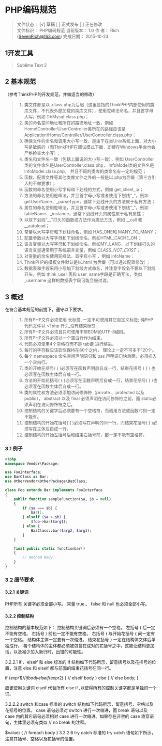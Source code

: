 # PHP编码规范
> 文件状态：
> [√] 草稿
> [ ] 正式发布
> [ ] 正在修改	
> 文件标识：	PHP编码规范
> 当前版本：	1.0
> 作    者：	Rich (SevenRich@163.com)
> 完成日期：	2015-10-23
	
## 1开发工具
> Sublime Text 3

## 2 基本规范
（参考ThinkPHP的开发规范，并做适当的修改）
> 1.	类文件都是以 .class.php为后缀（这里是指的ThinkPHP内部使用的类库文件，不代表外部加载的类库文件），使用驼峰法命名，并且首字母大写，例如 DbMysql.class.php； 
> 2.	类的命名空间地址和所在的路径地址一致，例如 Home\Controller\UserController类所在的路径应该是 Application/Home/Controller/UserController.class.php； 
> 3.	确保文件的命名和调用大小写一致，是由于在类Unix系统上面，对大小写是敏感的（而ThinkPHP在调试模式下面，即使在Windows平台也会严格检查大小写）； 
> 4.	类名和文件名一致（包括上面说的大小写一致），例如 UserController类的文件命名是UserController.class.php， InfoModel类的文件名是InfoModel.class.php， 并且不同的类库的类命名有一定的规范； 
> 5.	函数、配置文件等其他类库文件之外的一般是以.php为后缀（第三方引入的不做要求）； 
> 6.	函数的命名使用小写字母和下划线的方式，例如 get_client_ip； 
> 7.	方法的命名使用驼峰法，并且首字母小写或者使用下划线“_”，例如 getUserName，_parseType，通常下划线开头的方法属于私有方法； 
> 8.	属性的命名使用驼峰法，并且首字母小写或者使用下划线“_”，例如 tableName、_instance，通常下划线开头的属性属于私有属性；
> 9.	以双下划线“__”打头的函数或方法作为魔法方法，例如 __call 和 __autoload； 
> 10.	常量以大写字母和下划线命名，例如 HAS_ONE和 MANY_TO_MANY； 
> 11.	配置参数以大写字母和下划线命名，例如HTML_CACHE_ON； 
> 12.	语言变量以大写字母和下划线命名，例如MY_LANG，以下划线打头的语言变量通常用于系统语言变量，例如 _CLASS_NOT_EXIST_； 
> 13.	对变量的命名使用驼峰法，首字母小写 ，例如 infoName； 
> 14.	ThinkPHP的模板文件默认是以.html 为后缀（可以通过配置修改）； 
> 15.	数据表和字段采用小写加下划线方式命名，并注意字段名不要以下划线开头，例如 think_user 表和 user_name字段是正确写法，类似 _username 这样的数据表字段可能会被过滤。



## 3 概述
在符合基本规范的前提下，遵守以下要求。
> 1.	所有PHP文件必须使用 <?php  ?> 长标签, 一定不可使用其它自定义标签; 纯PHP代码文件以 <?php 开头,没有结束标签.
> 2.	所有PHP文件必须且只可使用不带BOM的UTF-8编码。
> 3.	所有PHP文件必须以一个空白行作为结束。
> 4.	代码必须使用4个空格符而不是 tab键 进行缩进。
> 5.	每行的字符数应该软性保持在80个之内， 理论上一定不可多于120个。
> 6.	每个 namespace 命名空间声明语句和 use 声明语句块后面，必须插入一个空白行。
> 7.	类的开始花括号( { )必须写在函数声明后自成一行，结束花括号 ( } ) 也必须写在函数主体后自成一行。
> 8.	方法的开始花括号( { )必须写在函数声明后自成一行，结束花括号( } )也必须写在函数主体后自成一行。
> 9.	类的属性和方法必须添加访问修饰符（private 、protected 以及 public）， abstract 以及 final 必须声明在访问修饰符之前，而 static必须声明在访问修饰符之后。
> 10.	控制结构的关键字后必须要有一个空格符，而调用方法或函数时则一定不能有。
> 11.	控制结构的开始花括号( { )必须写在声明的同一行，而结束花括号( } )必须写在主体后自成一行。
> 12.	控制结构的开始左括号后和结束右括号前，都一定不能有空格符。

### 3.1 例子

```php
<?php
namespace Vendor\Package;

use FooInterface;
use BarClass as Bar;
use OtherVendor\OtherPackage\BazClass;

class Foo extends Bar implements FooInterface
{
    public function sampleFunction($a, $b = null)
    {
        if ($a === $b) {
            bar();
        } elseif ($a > $b) {
            $foo->bar($arg1);
        } else {
            BazClass::bar($arg2, $arg3);
        }
    }

    final public static functionbar()
    {
        // method body
    }
}
```

### 3.2 细节要求
#### 3.2.1 关键词
PHP所有 关键字必须全部小写。
常量 true 、 false 和 null 也必须全部小写。

#### 3.2.2  控制结构
控制结构的基本规范如下：
控制结构关键词后必须有一个空格。
左括号 ( 后一定不能有空格。
右括号 ) 前也一定不能有空格。
右括号 ) 与开始花括号 { 间一定有一个空格。
结构体主体一定要有一次缩进。
结束花括号 } 一定在结构体文体后单独成行。
每个结构体的主体都必须被包含在成对的花括号之中，这能让结构更加话，以及减少加入新行时，出错的可能性。

3.2.2.1 if 、elseif 和 else
标准的 if 结构如下代码所示，留意括号以及花括号的位置，注意 else 和 elseif 都与前面的结束花括号在同一行。

if ($expr1) {
    // if body
} elseif ($expr2) {
    // elseif body
} else {
    // else body;
}

应该使用关键词 elseif 代替所有 else if ,以使得所有的控制关键字都是单独的一个词。

3.2.2.2 switch 和case
标准的 switch 结构如下代码所示，留意括号、空格以及花括号的位置。 case 语句必须对 switch 进行一次缩进，而 break 语句以及 case 内的其它语句必须相对 case 进行一次缩进。如果存在非空的 case 直穿语句，主体里必须有类似 // no break 的注释。 

<?php
switch ($expr) {
    case 0:
        echo 'First case, with a break';
        break;
    case 1:
        echo '"Second case, which falls through"';
    // no break
    case 2:
    case 3:
    case 4:
        echo 'Third case, return instead of break';
        return;
    default:
        echo 'Default case';
        break;
}

3.2.2.3 while 和 do while
一个规范的 while 语句应该如下所示，注意其括号、空格以及花括号的位置。

<?php
while ($expr) {
    // structure body
}

标准的 do while 语句如下所示，同样的，注意其括号、空格以及花括号的位置。

<?php
do {
    // structure body
} while ($expr);

3.2.2.4 for
标准的 for 语句如下所示，注意其括号、空格以及花括号的位置。

<?php
for ($i = 0; $i < 10; $i++) {
    // for body
}

3.2.2.5 foreach
标准的 foreach 语句如下所示，注意其括号、空格以及花括号的位置。

<?php
foreach ($iterable as $key => $value) {
    // foreach body
}

3.2.2.6 try catch
标准的 try catch 语句如下所示，注意其括号、空格以及花括号的位置。

<?php
try {
    // try body
} catch (FirstExceptionType $e) {
   // catch body
} catch (OtherExceptionType $e) {
   // catch body
}

4 代码注释
多行文档注释:  /**   */
普通多行注释:  /*  */
单行注释符号:  //

4.1 文档的注释
PHP文档（demo.php）
/**
 * [doadd description]名字及描述
 * @return [type]类型 [description] 描述
 */

4.2 类文件注释
PHP的类文件(Demo.class.php)
/**
 * 类的简述
 *
 * 类的详细描述
 * @package  sample  简单描述
 * @subpackage  classes  包含类名
 * @author    Rich SevenRich@163.com  作者
 * @version   $Id$  版本
 */

4.3 方法和函数的注释
每个函数，包括对象方法，必须有最少包括下列内容的文档块：
函数的描述;
所有参数;
所有可能的返回值。

/**
 * [doadd description] 描述
 * @param [type] $param [description] 参数类型及描述
 * …
 * @return [type] [description] 返回类型及描述
 */


